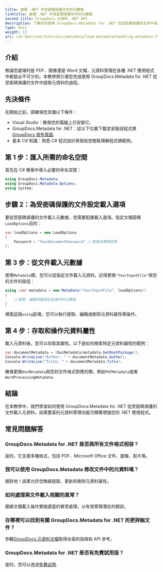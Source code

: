 ```yaml
---
title: 處理 .NET 中受密碼保護文件的元數據
linktitle: 處理 .NET 中受密碼保護文件的元數據
second_title: GroupDocs.元資料 .NET API
description: 了解如何使用 GroupDocs.Metadata for .NET 從受密碼保護的文件中高效提取和管理元資料。這個綜合教程涵蓋了基本步驟，包括設定載入選項、存取元資料屬性。
type: docs
weight: 13
url: /zh-hant/net/tutorials/metadata/load-metadata/handling-metadata-from-password-protected-document/
---
```

## 介紹

無論您處理的是 PDF、圖像還是 Word 文檔，元資料管理在各種 .NET 應用程式中都是必不可少的。本教學將引導您完成使用 GroupDocs.Metadata for .NET 從受密碼保護的文件中提取元資料的過程。

## 先決條件

在開始之前，請確保您具備以下條件：

- Visual Studio：確保您的電腦上已安裝它。
-  GroupDocs.Metadata for .NET：從以下位置下載並安裝該程式庫[GroupDocs 發布頁面](https://releases.groupdocs.com/metadata/net/).
- 基本 C# 知識：熟悉 C# 程式設計將幫助您輕鬆理解程式碼範例。

## 第 1 步：匯入所需的命名空間

首先在 C# 專案中導入必要的命名空間：

```csharp
using GroupDocs.Metadata;
using GroupDocs.Metadata.Options;
using System;
```

## 步驟 2：為受密碼保護的文件設定載入選項

要從受密碼保護的文件載入元數據，您需要配置載入選項。指定文檔密碼`LoadOptions`目的：

```csharp
var loadOptions = new LoadOptions
{
    Password = "YourDocumentPassword" //替換為實際密碼
};
```

## 第 3 步：從文件載入元數據

使用`Metadata`類，您可以從指定文件載入元資料。記得更換`"YourInputFile"`與您的文件的路徑：

```csharp
using (var metadata = new Metadata("YourInputFile", loadOptions))
{
    //提取、編輯或刪除此區塊內的元數據
}
```

裡面這個`using`區塊，您可以執行提取、編輯或刪除元資料屬性等操作。

## 第 4 步：存取和操作元資料屬性

載入元資料後，您可以存取其屬性。以下是如何檢索特定元資料屬性的範例：

```csharp
var documentMetadata = (DocMetadata)metadata.GetRootPackage();
Console.WriteLine("Author: " + documentMetadata.Author);
Console.WriteLine("Title: " + documentMetadata.Title);
```

確保更換`DocMetadata`與您的文件格式對應的類，例如`PdfMetadata`或者`WordProcessingMetadata`.

## 結論

在本教學中，我們學習如何使用 GroupDocs.Metadata for .NET 從受密碼保護的文件載入元資料。該庫豐富的元資料管理功能可顯著增強您的 .NET 應用程式。

## 常見問題解答

### GroupDocs.Metadata for .NET 是否與所有文件格式相容？
是的，它支援多種格式，包括 PDF、Microsoft Office 文件、圖像、影片等。

### 我可以使用 GroupDocs.Metadata 修改文件中的元資料嗎？
絕對地！該庫允許您無縫提取、更新和刪除元資料屬性。

### 如何處理與文件載入相關的異常？
圍繞文檔載入操作實施適當的異常處理，以有效管理潛在的錯誤。

### 在哪裡可以找到有關 GroupDocs.Metadata for .NET 的更詳細文件？
參觀[GroupDocs.元資料文檔](https://reference.groupdocs.com/metadata/net/)取得全面的指南和 API 參考。

### GroupDocs.Metadata for .NET 是否有免費試用版？
是的，您可以透過[免費試用](https://releases.groupdocs.com/).